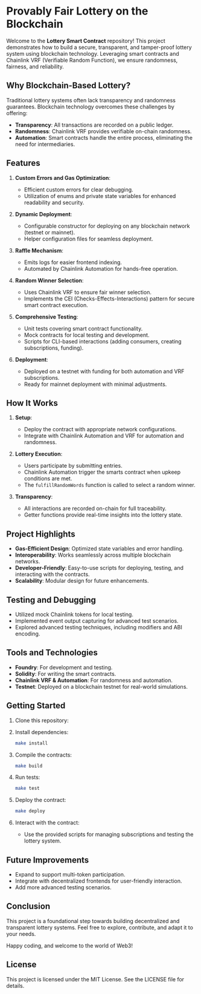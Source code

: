 # Provably Fair Lottery on the Blockchain

Welcome to the **Lottery Smart Contract** repository! This project demonstrates how to build a secure, transparent, and tamper-proof lottery system using blockchain technology. Leveraging smart contracts and Chainlink VRF (Verifiable Random Function), we ensure randomness, fairness, and reliability.

## Why Blockchain-Based Lottery?

Traditional lottery systems often lack transparency and randomness guarantees. Blockchain technology overcomes these challenges by offering:

- **Transparency**: All transactions are recorded on a public ledger.
- **Randomness**: Chainlink VRF provides verifiable on-chain randomness.
- **Automation**: Smart contracts handle the entire process, eliminating the need for intermediaries.

## Features

1. **Custom Errors and Gas Optimization**:

   - Efficient custom errors for clear debugging.
   - Utilization of enums and private state variables for enhanced readability and security.

2. **Dynamic Deployment**:

   - Configurable constructor for deploying on any blockchain network (testnet or mainnet).
   - Helper configuration files for seamless deployment.

3. **Raffle Mechanism**:

   - Emits logs for easier frontend indexing.
   - Automated by Chainlink Automation for hands-free operation.

4. **Random Winner Selection**:

   - Uses Chainlink VRF to ensure fair winner selection.
   - Implements the CEI (Checks-Effects-Interactions) pattern for secure smart contract execution.

5. **Comprehensive Testing**:

   - Unit tests covering smart contract functionality.
   - Mock contracts for local testing and development.
   - Scripts for CLI-based interactions (adding consumers, creating subscriptions, funding).

6. **Deployment**:
   - Deployed on a testnet with funding for both automation and VRF subscriptions.
   - Ready for mainnet deployment with minimal adjustments.

## How It Works

1. **Setup**:

   - Deploy the contract with appropriate network configurations.
   - Integrate with Chainlink Automation and VRF for automation and randomness.

2. **Lottery Execution**:

   - Users participate by submitting entries.
   - Chainlink Automation trigger the smarts contract when upkeep conditions are met.
   - The `fulfillRandomWords` function is called to select a random winner.

3. **Transparency**:
   - All interactions are recorded on-chain for full traceability.
   - Getter functions provide real-time insights into the lottery state.

## Project Highlights

- **Gas-Efficient Design**: Optimized state variables and error handling.
- **Interoperability**: Works seamlessly across multiple blockchain networks.
- **Developer-Friendly**: Easy-to-use scripts for deploying, testing, and interacting with the contracts.
- **Scalability**: Modular design for future enhancements.

## Testing and Debugging

- Utilized mock Chainlink tokens for local testing.
- Implemented event output capturing for advanced test scenarios.
- Explored advanced testing techniques, including modifiers and ABI encoding.

## Tools and Technologies

- **Foundry**: For development and testing.
- **Solidity**: For writing the smart contracts.
- **Chainlink VRF & Automation**: For randomness and automation.
- **Testnet**: Deployed on a blockchain testnet for real-world simulations.

## Getting Started

1. Clone this repository:

2. Install dependencies:

   ```bash
   make install
   ```

3. Compile the contracts:

   ```bash
   make build
   ```

4. Run tests:

   ```bash
   make test
   ```

5. Deploy the contract:

   ```bash
   make deploy
   ```

6. Interact with the contract:
   - Use the provided scripts for managing subscriptions and testing the lottery system.

## Future Improvements

- Expand to support multi-token participation.
- Integrate with decentralized frontends for user-friendly interaction.
- Add more advanced testing scenarios.

## Conclusion

This project is a foundational step towards building decentralized and transparent lottery systems. Feel free to explore, contribute, and adapt it to your needs.

Happy coding, and welcome to the world of Web3!

## License

This project is licensed under the MIT License. See the LICENSE file for details.
